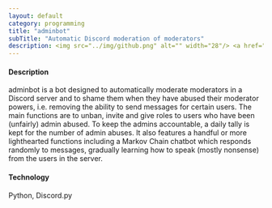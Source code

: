 ```yaml
---
layout: default
category: programming
title: "adminbot"
subTitle: "Automatic Discord moderation of moderators"
description: <img src="../img/github.png" alt="" width="28"/> <a href="https://github.com/saultyevil/adminbot">adminbot</a>
---
```


#### Description

adminbot is a bot designed to automatically moderate moderators in a Discord server
and to shame them when they have abused their moderator powers, i.e. removing the
ability to send messages for certain users. The main
functions are to unban, invite and give roles to users who have been (unfairly)
admin abused. To keep the admins accountable, a daily tally is kept for the
number of admin abuses. It also features a handful or more lighthearted
functions including a Markov Chain chatbot which responds randomly to
messages, gradually learning how to speak (mostly nonsense) from the users
in the server.

#### Technology

Python, Discord.py
